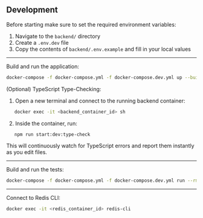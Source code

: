 ## Development

Before starting make sure to set the required environment variables:

1. Navigate to the `backend/` directory
2. Create a `.env.dev` file
3. Copy the contents of `backend/.env.example` and fill in your local values

---

Build and run the application:

```bash
docker-compose -f docker-compose.yml -f docker-compose.dev.yml up --build --watch
```

(Optional) TypeScript Type-Checking:

1. Open a new terminal and connect to the running backend container:

```bash
   docker exec -it <backend_container_id> sh
```

2. Inside the container, run:

```bash
   npm run start:dev:type-check
```

This will continuously watch for TypeScript errors and report them instantly as you edit files.

---

Build and run the tests:

```bash
docker-compose -f docker-compose.yml -f docker-compose.dev.yml run --rm backend npm run test
```

---

Connect to Redis CLI:

```bash
docker exec -it <redis_container_id> redis-cli
```
